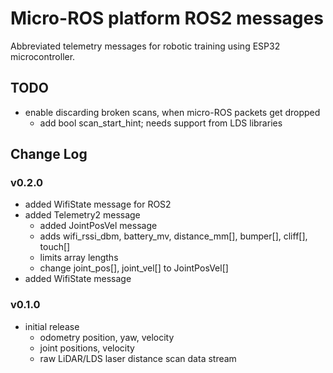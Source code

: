 # Micro-ROS platform ROS2 messages

Abbreviated telemetry messages for robotic training using ESP32 microcontroller.


## TODO
- enable discarding broken scans, when micro-ROS packets get dropped
  - add bool scan_start_hint; needs support from LDS libraries

## Change Log

### v0.2.0
- added WifiState message for ROS2
- added Telemetry2 message
  - added JointPosVel message
  - adds wifi_rssi_dbm, battery_mv, distance_mm[], bumper[], cliff[], touch[]
  - limits array lengths
  - change joint_pos[], joint_vel[] to JointPosVel[]
- added WifiState message

### v0.1.0
- initial release
  - odometry position, yaw, velocity
  - joint positions, velocity
  - raw LiDAR/LDS laser distance scan data stream
